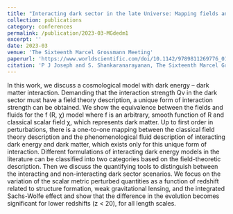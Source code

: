 ```yaml
---
title: "Interacting dark sector in the late Universe: Mapping fields and fluids, and observational signatures"
collection: publications
category: conferences
permalink: /publication/2023-03-MGdedm1
excerpt: ''
date: 2023-03
venue: 'The Sixteenth Marcel Grossmann Meeting'
paperurl: 'https://www.worldscientific.com/doi/10.1142/9789811269776_0165'
citation: 'P J Joseph and S. Shankaranarayanan, The Sixteenth Marcel Grossmann Meeting, pp. 2119-2126 (2023)'
---
```


In this work, we discuss a cosmological model with dark energy – dark matter interaction. Demanding that the interaction strength Qν in the dark sector must have a field theory description, a unique form of interaction strength can be obtained. We show the equivalence between the fields and fluids for the f (R, χ) model where f is an arbitrary, smooth function of R and classical scalar field χ, which represents dark matter. Up to first order in perturbations, there is a one-to-one mapping between the classical field theory description and the phenomenological fluid description of interacting dark energy and dark matter, which exists only for this unique form of interaction. Different formulations of interacting dark energy models in the literature can be classified into two categories based on the field-theoretic description. Then we discuss the quantifying tools to distinguish between the interacting and non-interacting dark sector scenarios. We focus on the variation of the scalar metric perturbed quantities as a function of redshift related to structure formation, weak gravitational lensing, and the integrated Sachs-Wolfe effect and show that the difference in the evolution becomes significant for lower redshifts (z < 20), for all length scales.
